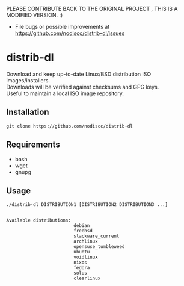 PLEASE CONTRIBUTE BACK TO THE ORIGINAL PROJECT , THIS IS A MODIFIED VERSION. :)

 * File bugs or possible improvements at https://github.com/nodiscc/distrib-dl/issues

# distrib-dl

Download and keep up-to-date Linux/BSD distribution ISO images/installers.  
Downloads will be verified against checksums and GPG keys.  
Useful to maintain a local ISO image repository.  

## Installation

`git clone https://github.com/nodiscc/distrib-dl`

## Requirements

 * bash
 * wget
 * gnupg

## Usage

```
./distrib-dl DISTRIBUTION1 [DISTRIBUTION2 DISTRIBUTION3 ...]


Available distributions: 
                         debian
                         freebsd
                         slackware_current
                         archlinux
                         opensuse_tumbleweed
                         ubuntu
                         voidlinux
                         nixos
                         fedora
                         solus
                         clearlinux
